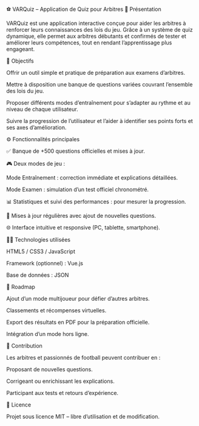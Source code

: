 ⚽ VARQuiz – Application de Quiz pour Arbitres
📌 Présentation

VARQuiz est une application interactive conçue pour aider les arbitres à renforcer leurs connaissances des lois du jeu.
Grâce à un système de quiz dynamique, elle permet aux arbitres débutants et confirmés de tester et améliorer leurs compétences, tout en rendant l’apprentissage plus engageant.

🎯 Objectifs

Offrir un outil simple et pratique de préparation aux examens d’arbitres.

Mettre à disposition une banque de questions variées couvrant l’ensemble des lois du jeu.

Proposer différents modes d’entraînement pour s’adapter au rythme et au niveau de chaque utilisateur.

Suivre la progression de l’utilisateur et l’aider à identifier ses points forts et ses axes d’amélioration.

⚙️ Fonctionnalités principales

✅ Banque de +500 questions officielles et mises à jour.

🎮 Deux modes de jeu :

Mode Entraînement : correction immédiate et explications détaillées.

Mode Examen : simulation d’un test officiel chronométré.

📊 Statistiques et suivi des performances : pour mesurer la progression.

🔄 Mises à jour régulières avec ajout de nouvelles questions.

🌐 Interface intuitive et responsive (PC, tablette, smartphone).


👨‍💻 Technologies utilisées

HTML5 / CSS3 / JavaScript

Framework (optionnel) : Vue.js 

Base de données : JSON 

🚀 Roadmap 

Ajout d’un mode multijoueur pour défier d’autres arbitres.

Classements et récompenses virtuelles.

Export des résultats en PDF pour la préparation officielle.

Intégration d’un mode hors ligne.

📢 Contribution

Les arbitres et passionnés de football peuvent contribuer en :

Proposant de nouvelles questions.

Corrigeant ou enrichissant les explications.

Participant aux tests et retours d’expérience.

📄 Licence

Projet sous licence MIT – libre d’utilisation et de modification.
